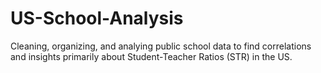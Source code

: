 # US-School-Analysis

Cleaning, organizing, and analying public school data to find correlations and insights primarily about Student-Teacher Ratios (STR) in the US.
